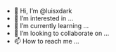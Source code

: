 
- 👋 Hi, I’m @luisxdark
- 👀 I’m interested in ...
- 🌱 I’m currently learning ...
- 💞️ I’m looking to collaborate on ...
- 📫 How to reach me ...

<!---
luisxdark/luisxdark is a ✨ special ✨ repository because its `README.md` (this file) appears on your GitHub profile.
You can click the Preview link to take a look at your changes.
--->
